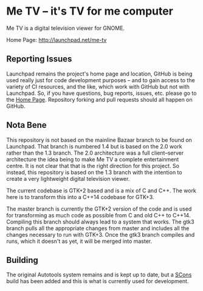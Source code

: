 # Me TV – it's TV for me computer #

Me TV is a digital television viewer for GNOME.

Home Page: http://launchpad.net/me-tv

## Reporting Issues

Launchpad remains the project's home page and location, GitHub is being used really just for code
development purposes – and to gain access to the variety of CI resources, and the like, which work with
GitHub but not with Launchpad. So, if you have questions, bug reports, issues, etc. please go to the
[Home Page](http://launchpad.net/me-tv). Repository forking and pull requests should all happen on GitHub.

## Nota Bene

This repository is not based on the mainline Bazaar branch to be found on Launchpad. That branch is numbered
1.4 but is based on the 2.0 work rather than the 1.3 branch. The 2.0 architecture was a full
client–server architecture the idea being to make Me TV a complete entertainment centre. It is not clear
that that is the right direction for this project. So instead, this repository is based on the 1.3 branch
with the intention to create a very lightweight digital television viewer.

The current codebase is GTK+2 based and is a mix of C and C++. The work here is to transform this into a
C++14 codebase for GTK+3.

The master branch is currently the GTK+2 version of the code and is used for transforming as much code as
possible from C and old C++ to C++14. Compiling this branch should always lead to a system that works.  The
gtk3 branch pulls all the appropriate changes from master and includes all the changes necessary to run with
GTK+3. Once the gtk3 branch compiles and runs, which it doesn't as yet, it will be merged into master.

## Building

The original Autotools system remains and is kept up to date, but a [SCons](http://www.scons.org) build has
been added and this is what is currently used for development.
